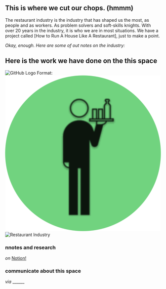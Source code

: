 ## This is where we **cut our chops**. (hmmm) 

 The restaurant industry is the industry that has shaped us the most, as people and as workers. As problem solvers and soft-skills knights. With over 20 years in the industry, it is who we are in most situations. We have a project called [How to Run A House Like A Restaurant], just to make a point.
 
*Okay, enough. Here are some of out notes on the industry:*

## Here is the work we have done on the this space
![GitHub Logo](/images/logo.png)
Format: ![Alt Text](_assets/_img/TheIndustryDirect-Restaurant.IndustryI_space-icon.png)
![Restaurant Industry](https://theindustrydirect.com/_assets/_img/TheIndustryDirect-Restaurant.IndustryI_space-icon.png)

 ### nnotes and research

*on* [Notion!](https://www.notion.so/theindustrydirect/e9280362641d4bcb8e7ff3d1a92f4bc8?v=10a88e2fa8624426bc355b3842b32592)

### communicate about this space

*via* ______


